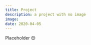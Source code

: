 ```yaml
---
title: Project
description: a project with no image
image:
date: 2020-04-05
---
```


Placeholder :blush:
